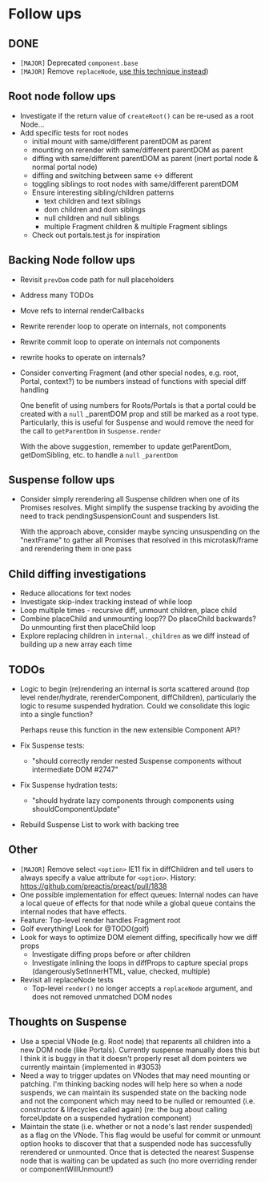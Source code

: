 # Follow ups

## DONE

- `[MAJOR]` Deprecated `component.base`
- `[MAJOR]` Remove `replaceNode`, [use this technique instead](https://gist.github.com/developit/f321a9ef092ad39f54f8d7c8f99eb29a))

## Root node follow ups

- Investigate if the return value of `createRoot()` can be re-used as a root Node...
- Add specific tests for root nodes
  - initial mount with same/different parentDOM as parent
  - mounting on rerender with same/different parentDOM as parent
  - diffing with same/different parentDOM as parent (inert portal node & normal portal node)
  - diffing and switching between same <-> different
  - toggling siblings to root nodes with same/different parentDOM
  - Ensure interesting sibling/children patterns
    - text children and text siblings
    - dom children and dom siblings
    - null children and null siblings
    - multiple Fragment children & multiple Fragment siblings
  - Check out portals.test.js for inspiration

## Backing Node follow ups

- Revisit `prevDom` code path for null placeholders
- Address many TODOs
- Move refs to internal renderCallbacks
- Rewrite rerender loop to operate on internals, not components
- Rewrite commit loop to operate on internals not components
- rewrite hooks to operate on internals?
- Consider converting Fragment (and other special nodes, e.g. root, Portal,
  context?) to be numbers instead of functions with special diff handling

  One benefit of using numbers for Roots/Portals is that a portal could be
  created with a `null` \_parentDOM prop and still be marked as a root type.
  Particularly, this is useful for Suspense and would remove the need for the
  call to `getParentDom` in `Suspense.render`

  With the above suggestion, remember to update getParentDom, getDomSibling,
  etc. to handle a `null` `_parentDom`

## Suspense follow ups

- Consider simply rerendering all Suspense children when one of its Promises
  resolves. Might simplify the suspense tracking by avoiding the need to track
  pendingSuspensionCount and suspenders list.

  With the approach above, consider maybe syncing unsuspending on the
  "nextFrame" to gather all Promises that resolved in this microtask/frame and
  rerendering them in one pass

## Child diffing investigations

- Reduce allocations for text nodes
- Investigate skip-index tracking instead of while loop
- Loop multiple times - recursive diff, unmount children, place child
- Combine placeChild and unmounting loop?? Do placeChild backwards? Do
  unmounting first then placeChild loop
- Explore replacing children in `internal._children` as we diff instead of
  building up a new array each time

## TODOs

- Logic to begin (re)rendering an internal is sorta scattered around (top level
  render/hydrate, rerenderComponent, diffChildren), particularly the logic to
  resume suspended hydration. Could we consolidate this logic into a single
  function?

  Perhaps reuse this function in the new extensible Component API?

- Fix Suspense tests:
  - "should correctly render nested Suspense components without intermediate DOM #2747"
- Fix Suspense hydration tests:
  - "should hydrate lazy components through components using shouldComponentUpdate"
- Rebuild Suspense List to work with backing tree

## Other

- `[MAJOR]` Remove select `<option>` IE11 fix in diffChildren and tell users to
  always specify a value attribute for `<option>`. History:
  https://github.com/preactjs/preact/pull/1838
- One possible implementation for effect queues: Internal nodes can have a local
  queue of effects for that node while a global queue contains the internal
  nodes that have effects.
- Feature: Top-level render handles Fragment root
- Golf everything! Look for @TODO(golf)
- Look for ways to optimize DOM element diffing, specifically how we diff props
  - Investigate diffing props before or after children
  - Investigate inlining the loops in diffProps to capture special props
    (dangerouslySetInnerHTML, value, checked, multiple)
- Revisit all replaceNode tests
  - Top-level `render()` no longer accepts a `replaceNode` argument, and does not removed unmatched DOM nodes

## Thoughts on Suspense

- Use a special VNode (e.g. Root node) that reparents all children into a new
  DOM node (like Portals). Currently suspense manually does this but I think it
  is buggy in that it doesn't properly reset all dom pointers we currently
  maintain (implemented in #3053)
- Need a way to trigger updates on VNodes that may need mounting or patching.
  I'm thinking backing nodes will help here so when a node suspends, we can
  maintain its suspended state on the backing node and not the component which
  may need to be nulled or remounted (i.e. constructor & lifecycles called
  again) (re: the bug about calling forceUpdate on a suspended hydration
  component)
- Maintain the state (i.e. whether or not a node's last render suspended) as a
  flag on the VNode. This flag would be useful for commit or unmount option
  hooks to discover that that a suspended node has successfully rerendered or
  unmounted. Once that is detected the nearest Suspense node that is waiting can
  be updated as such (no more overriding render or componentWillUnmount!)
